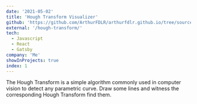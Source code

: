 ```yaml
---
date: '2021-05-02'
title: 'Hough Transform Visualizer'
github: 'https://github.com/ArthurFDLR/arthurfdlr.github.io/tree/source/src/components/hough-transform'
external: '/hough-transform/'
tech:
  - Javascript
  - React
  - Gatsby
company: 'Me'
showInProjects: true
index: 1
---
```


The Hough Transform is a simple algorithm commonly used in computer vision to detect any parametric curve. Draw some lines and witness the corresponding Hough Transform find them.
